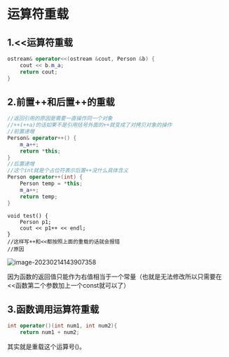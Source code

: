 # 运算符重载

## 1.<<运算符重载

```c++
ostream& operator<<(ostream &cout, Person &b) {
	cout << b.m_a;
	return cout;
}
```



## 2.前置++和后置++的重载

```c++
//返回引用的原因是需要一直操作同一个对象
//++(++a)的话如果不是引用括号外面的++就变成了对拷贝对象的操作
//前置递增
Person& operator++() {
    m_a++;
    return *this;
}
//后置递增
//这个int就是个占位符表示后置++没什么具体含义
Person operator++(int) {
    Person temp = *this;
    m_a++;
    return temp;
}
```

```
void test() {
	Person p1;
	cout << p1++ << endl;
}
//这样写++和<<都按照上面的重载的话就会报错
//原因
```

![image-20230214143907358](C:\Users\silky-player\AppData\Roaming\Typora\typora-user-images\image-20230214143907358.png)

因为函数的返回值只能作为右值相当于一个常量（也就是无法修改所以只需要在<<函数第二个参数加上一个const就可以了）





## 3.函数调用运算符重载

```c++
int operator()(int num1, int num2){
	return num1 + num2;
```

其实就是重载这个运算号()。
